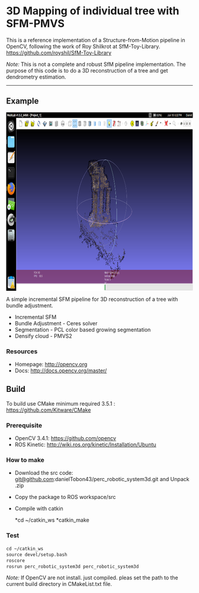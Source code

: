 
# 3D Mapping of individual tree with SFM-PMVS

This is a reference implementation of a Structure-from-Motion pipeline in OpenCV, following the work of Roy Shilkrot at SfM-Toy-Library. https://github.com/royshil/SfM-Toy-Library

*Note:* This is not a complete and robust SfM pipeline implementation. The purpose of this code is to do a 3D reconstruction of a tree and get dendrometry estimation. 

----------------------
## Example

<img src="./launch/img2.png" align="center" height="480" width="640"><br>

A simple incremental SFM pipeline for 3D reconstruction of a tree with bundle adjustment. 
* Incremental SFM
* Bundle Adjustment - Ceres solver
* Segmentation - PCL color based growing segmentation
* Densify cloud - PMVS2 

### Resources

* Homepage: <http://opencv.org>
* Docs: <http://docs.opencv.org/master/>

## Build 

To build use CMake minimum required 3.5.1 : https://github.com/Kitware/CMake

### Prerequisite
- OpenCV 3.4.1: https://github.com/opencv
- ROS Kinetic: http://wiki.ros.org/kinetic/Installation/Ubuntu

### How to make
* Download the src code: git@github.com:danielTobon43/perc_robotic_system3d.git and Unpack .zip
* Copy the package to ROS workspace/src
* Compile with catkin

	*cd ~/catkin_ws
	*catkin_make
 	 
### Test
	cd ~/catkin_ws
	source devel/setup.bash
	roscore
	rosrun perc_robotic_system3d perc_robotic_system3d		

*Note:*
If OpenCV are not install. just compiled. pleas set the path to the current build directory in CMakeList.txt file.



